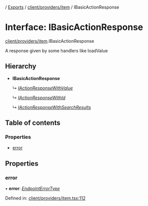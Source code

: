[](../README.md) / [Exports](../modules.md) / [client/providers/item](../modules/client_providers_item.md) / IBasicActionResponse

# Interface: IBasicActionResponse

[client/providers/item](../modules/client_providers_item.md).IBasicActionResponse

A response given by some handlers like
loadValue

## Hierarchy

* **IBasicActionResponse**

  ↳ [*IActionResponseWithValue*](client_providers_item.iactionresponsewithvalue.md)

  ↳ [*IActionResponseWithId*](client_providers_item.iactionresponsewithid.md)

  ↳ [*IActionResponseWithSearchResults*](client_providers_item.iactionresponsewithsearchresults.md)

## Table of contents

### Properties

- [error](client_providers_item.ibasicactionresponse.md#error)

## Properties

### error

• **error**: [*EndpointErrorType*](../modules/base_errors.md#endpointerrortype)

Defined in: [client/providers/item.tsx:112](https://github.com/onzag/itemize/blob/55e63f2c/client/providers/item.tsx#L112)
